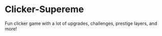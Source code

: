 # Clicker-Supereme

Fun clicker game with a lot of upgrades, challenges, prestige layers, and more!
